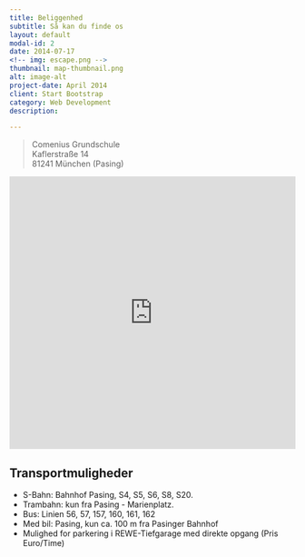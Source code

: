 ```yaml
---
title: Beliggenhed
subtitle: Så kan du finde os
layout: default
modal-id: 2
date: 2014-07-17
<!-- img: escape.png -->
thumbnail: map-thumbnail.png
alt: image-alt
project-date: April 2014
client: Start Bootstrap
category: Web Development
description: 

---
```

 
<blockquote>
Comenius Grundschule<br>
Kaflerstraße 14<br>
81241 München (Pasing)
</blockquote>

<iframe width="100%" height="480" src="https://www.google.com/maps/embed?pb=!1m14!1m8!1m3!1d10647.348750278685!2d11.459856!3d48.151944!3m2!1i1024!2i768!4f13.1!3m3!1m2!1s0x479e77fcf78f92e7%3A0xcba71a998c3101d0!2sKaflerstra%C3%9Fe+2%2C+81241+M%C3%BCnchen!5e0!3m2!1sde!2sde!4v1415404513565" frameborder="0"></iframe>


## Transportmuligheder

- S-Bahn: Bahnhof Pasing, S4, S5, S6, S8, S20.
- Trambahn: kun fra Pasing - Marienplatz.
- Bus: Linien 56, 57, 157, 160, 161, 162
- Med bil: Pasing, kun ca. 100 m fra Pasinger Bahnhof
- Mulighed for parkering i REWE-Tiefgarage med direkte opgang (Pris    Euro/Time)
